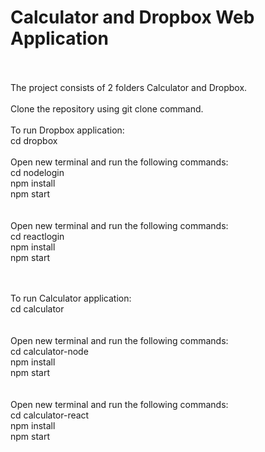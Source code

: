 <h1>Calculator and Dropbox Web Application</h1>
<br/><br/>
The project consists of 2 folders Calculator and Dropbox.
<br/><br/>
Clone the repository using git clone command.
<br/><br/>
To run Dropbox application:<br/>
cd dropbox
<br/><br/>
Open new terminal and run the following commands:<br/>
cd nodelogin<br/>
npm install<br/>
npm start<br/>
<br/><br/>
Open new terminal and run the following commands:<br/>
cd reactlogin<br/>
npm install<br/>
npm start<br/>
<br/><br/>

To run Calculator application:<br/>
cd calculator<br/>
<br/><br/>
Open new terminal and run the following commands:<br/>
cd calculator-node<br/>
npm install<br/>
npm start<br/>
<br/><br/>
Open new terminal and run the following commands:<br/>
cd calculator-react<br/>
npm install<br/>
npm start<br/>

